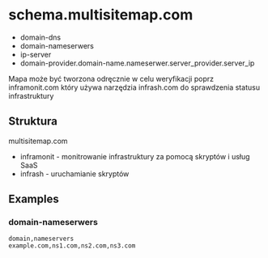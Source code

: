 # schema.multisitemap.com

+ domain-dns
+ domain-nameserwers
+ ip-server
+ domain-provider.domain-name.nameserwer.server_provider.server_ip

Mapa może być tworzona odręcznie w celu weryfikacji poprz inframonit.com który używa narzędzia infrash.com do sprawdzenia statusu infrastruktury


## Struktura

multisitemap.com

+ inframonit - monitrowanie infrastruktury za pomocą skryptów i usług SaaS
+ infrash - uruchamianie skryptów

## Examples

### domain-nameserwers

```csv
domain,nameservers
example.com,ns1.com,ns2.com,ns3.com
```
